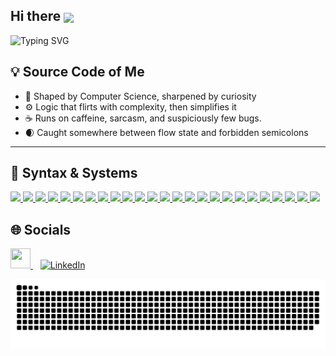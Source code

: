 ## **Hi there** <img src="https://media.giphy.com/media/hvRJCLFzcasrR4ia7z/giphy.gif" width="25" style="vertical-align:middle" />

![Typing SVG](https://readme-typing-svg.herokuapp.com?color=%2336BCF7&lines=Welcome+to+my+Space!)

## 💡 Source Code of Me

- 🧠 Shaped by Computer Science, sharpened by curiosity
- ⚙️ Logic that flirts with complexity, then simplifies it  
- ☕ Runs on caffeine, sarcasm, and suspiciously few bugs.
- 🌒 Caught somewhere between flow state and forbidden semicolons

---



## 🧬 Syntax & Systems

<p align="left">
  <a href="https://developer.mozilla.org/en-US/docs/Web/HTML" target="_blank">
    <img src="https://skillicons.dev/icons?i=html" />
  </a>
  <a href="https://developer.mozilla.org/en-US/docs/Web/CSS" target="_blank">
    <img src="https://skillicons.dev/icons?i=css" />
  </a>
  <a href="https://developer.mozilla.org/en-US/docs/Web/JavaScript" target="_blank">
    <img src="https://skillicons.dev/icons?i=js" />
  </a>
  <a href="https://reactjs.org/" target="_blank">
    <img src="https://skillicons.dev/icons?i=react" />
  </a>
  <a href="https://nodejs.org/" target="_blank">
    <img src="https://skillicons.dev/icons?i=nodejs" />
  </a>
  <a href="https://expressjs.com/" target="_blank">
    <img src="https://skillicons.dev/icons?i=express" />
  </a>
  <a href="https://www.mongodb.com/" target="_blank">
    <img src="https://skillicons.dev/icons?i=mongodb" />
  </a>
  <a href="https://redux.js.org/" target="_blank">
    <img src="https://skillicons.dev/icons?i=redux" />
  </a>
  <a href="https://git-scm.com/" target="_blank">
    <img src="https://skillicons.dev/icons?i=git" />
  </a>
  <a href="https://github.com/" target="_blank">
    <img src="https://skillicons.dev/icons?i=github" />
  </a>
  <a href="https://code.visualstudio.com/" target="_blank">
    <img src="https://skillicons.dev/icons?i=vscode" />
  </a>
  <a href="https://www.python.org/" target="_blank">
    <img src="https://skillicons.dev/icons?i=python" />
  </a>
  <a href="https://www.mysql.com/" target="_blank">
    <img src="https://skillicons.dev/icons?i=mysql" />
  </a>
  <a href="https://www.java.com/" target="_blank">
    <img src="https://skillicons.dev/icons?i=java" />
  </a>
  <a href="https://en.cppreference.com/" target="_blank">
    <img src="https://skillicons.dev/icons?i=cpp" />
  </a>
  <a href="https://en.wikipedia.org/wiki/C_(programming_language)" target="_blank">
    <img src="https://skillicons.dev/icons?i=c" />
  </a>
  <a href="https://tailwindcss.com/" target="_blank">
    <img src="https://skillicons.dev/icons?i=tailwind" />
  </a>
  <a href="https://www.figma.com/" target="_blank">
    <img src="https://skillicons.dev/icons?i=figma" />
  </a>
  <a href="https://www.linux.org/" target="_blank">
    <img src="https://skillicons.dev/icons?i=linux" />
  </a>
  <a href="https://www.gnu.org/software/bash/" target="_blank">
    <img src="https://skillicons.dev/icons?i=bash" />
  </a>
  <a href="https://www.postman.com/" target="_blank">
    <img src="https://skillicons.dev/icons?i=postman" />
  </a>
  <a href="https://vercel.com/" target="_blank">
    <img src="https://skillicons.dev/icons?i=vercel" />
  </a>
  <a href="https://www.netlify.com/" target="_blank">
    <img src="https://skillicons.dev/icons?i=netlify" />
  </a>
  <a href="https://www.npmjs.com/" target="_blank">
    <img src="https://skillicons.dev/icons?i=npm" />
  </a>
  <a href="https://www.arduino.cc/" target="_blank">
    <img src="https://skillicons.dev/icons?i=arduino" />
  </a>
</p>


## 🌐 Socials
<p align="left"> <a href="https://www.github.com/vipulbharadwaj" target="_blank" rel="noreferrer"> <img src="https://skillicons.dev/icons?i=github" width="32" height="32" /> </a> &nbsp;&nbsp; <a href="https://www.linkedin.com/vipul-chaudhary-845765" target="_blank" rel="noreferrer"> <img src="https://cdn.jsdelivr.net/gh/devicons/devicon/icons/linkedin/linkedin-original.svg" width="32" height="32" alt="LinkedIn" title="LinkedIn" /> </a> </p>


<p align="center">
  <img src="https://raw.githubusercontent.com/Platane/snk/output/github-contribution-grid-snake-dark.svg" alt="snake animation" />
</p>





<!-- Created with Love by Vipul Chaudhary -->
